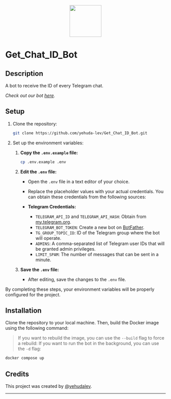 <p align="center">
  <img src="https://telegra.ph/file/014d967eab622032e2b46.jpg" width="100" height="100">
</p>

# Get_Chat_ID_Bot

## Description

A bot to receive the ID of every Telegram chat.

_Check out our bot [here](https://t.me/GetChatID_IL_BOT)._


## Setup

1. Clone the repository:

    ```bash
    git clone https://github.com/yehuda-lev/Get_Chat_ID_Bot.git
    ```

2. Set up the environment variables:

    1. **Copy the `.env.example` file:**

        ```bash
        cp .env.example .env
        ```

    2. **Edit the `.env` file:**
        - Open the `.env` file in a text editor of your choice.
        - Replace the placeholder values with your actual credentials. You can obtain these credentials from the following sources:

        - **Telegram Credentials:**
            - `TELEGRAM_API_ID` and `TELEGRAM_API_HASH`: Obtain from [my.telegram.org](https://my.telegram.org).
            - `TELEGRAM_BOT_TOKEN`: Create a new bot on [BotFather](https://t.me/BotFather).
            - `TG_GROUP_TOPIC_ID`: ID of the Telegram group where the bot will operate.
            - `ADMINS`: A comma-separated list of Telegram user IDs that will be granted admin privileges.
            - `LIMIT_SPAM`: The number of messages that can be sent in a minute.

    3. **Save the `.env` file:**
        - After editing, save the changes to the `.env` file.

By completing these steps, your environment variables will be properly configured for the project.

## Installation

Clone the repository to your local machine. Then, build the Docker image using the following command:

> If you want to rebuild the image, you can use the `--build` flag to force a rebuild:
> If you want to run the bot in the background, you can use the `-d` flag:

```bash
docker compose up
```


## Credits

This project was created by [@yehudalev](https://t.me/yehudalev).

---